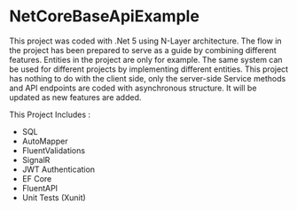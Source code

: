 # NetCoreBaseApiExample
This project was coded with .Net 5 using N-Layer architecture. 
The flow in the project has been prepared to serve as a guide by combining different features. 
Entities in the project are only for example.
The same system can be used for different projects by implementing different entities.
This project has nothing to do with the client side, only the server-side
Service methods and API endpoints are coded with asynchronous structure.
It will be updated as new features are added.

This Project Includes :
- SQL
- AutoMapper
- FluentValidations
- SignalR
- JWT Authentication
- EF Core
- FluentAPI
- Unit Tests (Xunit)
